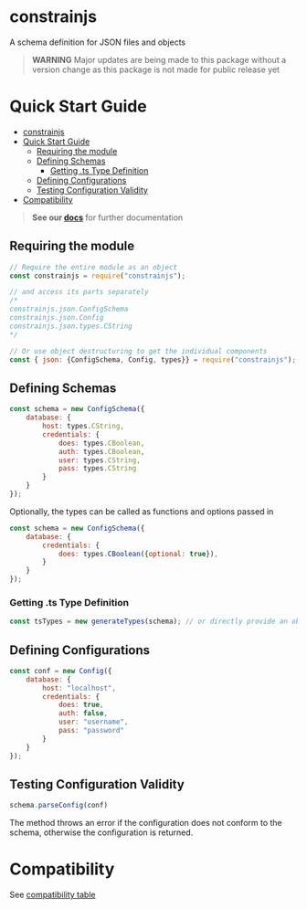 # constrainjs
 A schema definition for JSON files and objects

> **WARNING** Major updates are being made to this package without a version change as this package is not made for public release yet

# Quick Start Guide

- [constrainjs](#constrainjs)
- [Quick Start Guide](#quick-start-guide)
	- [Requiring the module](#requiring-the-module)
	- [Defining Schemas](#defining-schemas)
		- [Getting .ts Type Definition](#getting-ts-type-definition)
	- [Defining Configurations](#defining-configurations)
	- [Testing Configuration Validity](#testing-configuration-validity)
- [Compatibility](#compatibility)

> **See our [docs](docs/index.md)** for further documentation

## Requiring the module

```js
// Require the entire module as an object
const constrainjs = require("constrainjs");

// and access its parts separately
/*
constrainjs.json.ConfigSchema
constrainjs.json.Config
constrainjs.json.types.CString
*/

// Or use object destructuring to get the individual components
const {	json: {ConfigSchema, Config, types}} = require("constrainjs");
```

## Defining Schemas

```js
const schema = new ConfigSchema({
	database: {
		host: types.CString,
		credentials: {
			does: types.CBoolean,
			auth: types.CBoolean,
			user: types.CString,
			pass: types.CString
		}
	}
});
```

Optionally, the types can be called as functions and options passed in

```js
const schema = new ConfigSchema({
	database: {
		credentials: {
			does: types.CBoolean({optional: true}),
		}
	}
});
```

### Getting .ts Type Definition

```js
const tsTypes = new generateTypes(schema); // or directly provide an object with constrainjs notation (as shown passed into ConfigSchema)
```


## Defining Configurations

```js
const conf = new Config({
	database: {
		host: "localhost",
		credentials: {
			does: true,
			auth: false,
			user: "username",
			pass: "password"
		}
	}
});
```

## Testing Configuration Validity

```js
schema.parseConfig(conf)
```

The method throws an error if the configuration does not conform to the schema, otherwise the configuration is returned.

# Compatibility

See [compatibility table](docs/compatibility.md)